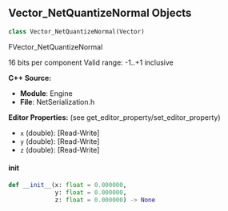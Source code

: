 ## Vector_NetQuantizeNormal Objects

```python
class Vector_NetQuantizeNormal(Vector)
```

FVector_NetQuantizeNormal

16 bits per component
Valid range: -1..+1 inclusive

**C++ Source:**

- **Module**: Engine
- **File**: NetSerialization.h

**Editor Properties:** (see get_editor_property/set_editor_property)

- ``x`` (double):  [Read-Write]
- ``y`` (double):  [Read-Write]
- ``z`` (double):  [Read-Write]

<a id="unreal.Vector_NetQuantizeNormal.__init__"></a>

#### __init__

```python
def __init__(x: float = 0.000000,
             y: float = 0.000000,
             z: float = 0.000000) -> None
```

<a id="unreal.SubtitleCue"></a>